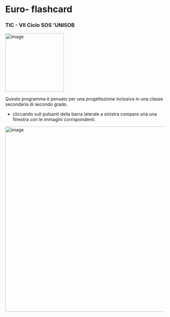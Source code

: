 # Euro- flashcard 
### TIC - VII Ciclo SOS 'UNISOB 
<img width="185" alt="image" src="https://user-images.githubusercontent.com/25403324/234035902-cc42e646-ca19-48a1-9f46-b0e82022a000.png">

Questo programma  è pensato per una progettazione inclusiva in una classe secondaria di secondo grado.
- cliccando suli pulsanti della  barra laterale a sinistra compare una una finestra con le immagini corrispondenti. 

<img width="586" alt="image" src="https://user-images.githubusercontent.com/25403324/234037014-3823be09-4fd4-4f16-9539-ed5f628a9f4f.png">
